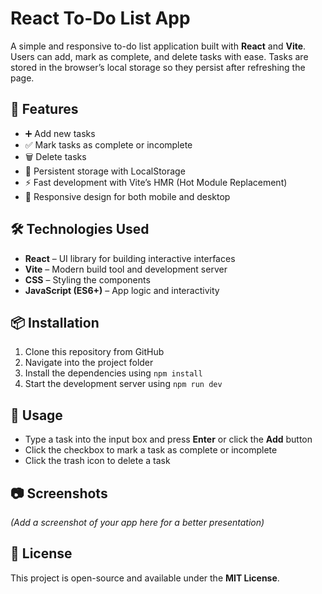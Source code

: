 # React To-Do List App

A simple and responsive to-do list application built with **React** and **Vite**.  
Users can add, mark as complete, and delete tasks with ease. Tasks are stored in the browser’s local storage so they persist after refreshing the page.

## 🚀 Features
- ➕ Add new tasks  
- ✅ Mark tasks as complete or incomplete  
- 🗑️ Delete tasks  
- 💾 Persistent storage with LocalStorage  
- ⚡ Fast development with Vite’s HMR (Hot Module Replacement)  
- 📱 Responsive design for both mobile and desktop  

## 🛠 Technologies Used
- **React** – UI library for building interactive interfaces  
- **Vite** – Modern build tool and development server  
- **CSS** – Styling the components  
- **JavaScript (ES6+)** – App logic and interactivity  

## 📦 Installation
1. Clone this repository from GitHub  
2. Navigate into the project folder  
3. Install the dependencies using `npm install`  
4. Start the development server using `npm run dev`  

## 📌 Usage
- Type a task into the input box and press **Enter** or click the **Add** button  
- Click the checkbox to mark a task as complete or incomplete  
- Click the trash icon to delete a task  

## 📷 Screenshots
*(Add a screenshot of your app here for a better presentation)*

## 📜 License
This project is open-source and available under the **MIT License**.

